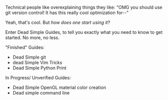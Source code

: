 Technical people like overexplaining things they like:
   "OMG you should use git version control! It has this really cool optimization for--"

Yeah, that's cool. But *how does one start using it*?

Enter Dead Simple Guides, to tell you exactly what you need to know to get
started. No more, no less.

"Finished" Guides:
* Dead Simple git
* dead Simple Vim Tricks
* Dead Simple Python Print 

In Progress/ Unverified Guides:
* Dead Simple OpenGL material color creation
* Dead simple command line
